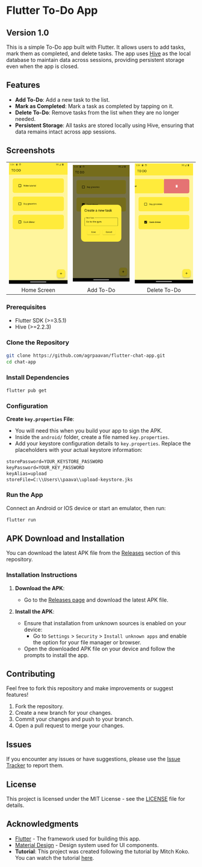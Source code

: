 # Flutter To-Do App

## Version 1.0

This is a simple To-Do app built with Flutter. It allows users to add tasks, mark them as completed, and delete tasks. The app uses [Hive](https://pub.dev/packages/hive) as the local database to maintain data across sessions, providing persistent storage even when the app is closed.

## Features

- **Add To-Do**: Add a new task to the list.
- **Mark as Completed**: Mark a task as completed by tapping on it.
- **Delete To-Do**: Remove tasks from the list when they are no longer needed.
- **Persistent Storage**: All tasks are stored locally using Hive, ensuring that data remains intact across app sessions.

## Screenshots

<div align="center">
  <table style="border: 0px">
    <tr>
      <td>
        <img
          src="./assets/screenshots/home_page.png"
          alt="Home Screen"
          width="200"
        />
      </td>
      <td>
        <img
          src="./assets/screenshots/new_task.png"
          alt="Add To-Do"
          width="200"
        />
      </td>
      <td>
        <img
          src="./assets/screenshots/delete_task.png"
          alt="Delete To-Do"
          width="200"
        />
      </td>
    </tr>
    <tr style="text-align: center">
      <td>Home Screen</td>
      <td>Add To-Do</td>
      <td>Delete To-Do</td>
    </tr>
  </table>
</div>

### Prerequisites

- Flutter SDK (>=3.5.1)
- Hive (>=2.2.3)

### Clone the Repository

```sh
git clone https://github.com/agrpaavan/flutter-chat-app.git
cd chat-app
```

### Install Dependencies

```sh
flutter pub get
```

### Configuration

**Create `key.properties` File**:

- You will need this when you build your app to sign the APK.
- Inside the `android/` folder, create a file named `key.properties`.
- Add your keystore configuration details to `key.properties`. Replace the placeholders with your actual keystore information:

```properties
storePassword=YOUR_KEYSTORE_PASSWORD
keyPassword=YOUR_KEY_PASSWORD
keyAlias=upload
storeFile=C:\\Users\\paava\\upload-keystore.jks
```

### Run the App

Connect an Android or IOS device or start an emulator, then run:

```sh
flutter run
```

## APK Download and Installation

You can download the latest APK file from the [Releases](https://github.com/agrpaavan/flutter-todo-app/releases) section of this repository.

### Installation Instructions

1. **Download the APK**:
   - Go to the [Releases page](https://github.com/agrpaavan/flutter-chat-app/releases) and download the latest APK file.

2. **Install the APK**:
   - Ensure that installation from unknown sources is enabled on your device:
     - Go to `Settings` > `Security` > `Install unknown apps` and enable the option for your file manager or browser.
   - Open the downloaded APK file on your device and follow the prompts to install the app.

## Contributing

Feel free to fork this repository and make improvements or suggest features!

1. Fork the repository.
2. Create a new branch for your changes.
3. Commit your changes and push to your branch.
4. Open a pull request to merge your changes.

## Issues

If you encounter any issues or have suggestions, please use the [Issue Tracker](https://github.com/agrpaavan/flutter-todo-app/issues) to report them.

## License

This project is licensed under the MIT License - see the [LICENSE](https://github.com/AgrPaavan/flutter-todo-app/blob/main/LICENSE) file for details.

## Acknowledgments

- [Flutter](https://flutter.dev/) - The framework used for building this app.
- [Material Design](https://material.io/design) - Design system used for UI components.
- **Tutorial**: This project was created following the tutorial by Mitch Koko. You can watch the tutorial [here](https://www.youtube.com/watch?v=mMgr47QBZWA).
